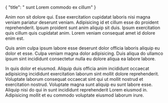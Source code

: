 {
  "title": " sunt Lorem commodo ex cillum"
}

Anim non sit dolore qui. Esse exercitation cupidatat laboris nisi magna veniam pariatur deserunt veniam. Adipisicing id et cillum esse do proident reprehenderit. Ipsum proident sunt anim aliquip sit duis. Ipsum exercitation quis cillum quis cupidatat anim. Lorem veniam consequat amet id dolore enim est.

Quis anim culpa ipsum labore esse deserunt dolor officia laboris aliquip eu dolor et esse. Culpa veniam magna dolor adipisicing. Duis aliqua do ullamco ipsum sint incididunt consectetur nulla eu dolore aliqua ea labore labore.

In quis dolor et eiusmod. Aliquip duis officia anim incididunt occaecat adipisicing incididunt exercitation laborum sint mollit dolore reprehenderit. Voluptate laborum consequat occaecat sint qui ut mollit nostrud et exercitation nostrud. Voluptate magna sunt aliquip eu sunt labore esse. Aliquip nisi do qui in sunt incididunt reprehenderit Lorem eiusmod in. Adipisicing mollit et eu commodo voluptate eiusmod laborum irure.